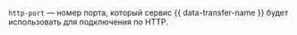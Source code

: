 `http-port` — номер порта, который сервис {{ data-transfer-name }} будет использовать для подключения по HTTP.
